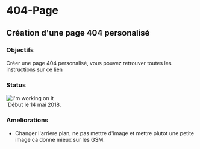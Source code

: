 # 404-Page

## Création d'une page 404 personalisé

### Objectifs

Créer une page 404 personalisé, vous pouvez retrouver
toutes les instructions sur ce [lien](https://github.com/becodeorg/lovelace-2/blob/master/01-La-prairie/html-css/4-exercice-404-html.md)

### Status

![I'm working on it](http://freelancechristianity.com/wp-content/uploads/2016/08/hey-relax-buddy-im-working-on-it.jpg)  
`Début le 14 mai 2018.

### Ameliorations

* Changer l'arriere plan, ne pas mettre d'image et mettre plutot une petite image ca donne mieux sur les GSM.
